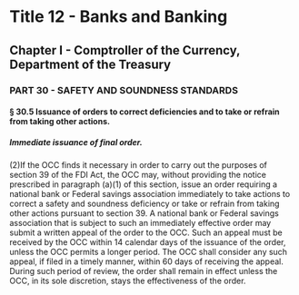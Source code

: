 
# Title 12 - Banks and Banking
## Chapter I - Comptroller of the Currency, Department of the Treasury
### PART 30 - SAFETY AND SOUNDNESS STANDARDS
#### § 30.5 Issuance of orders to correct deficiencies and to take or refrain from taking other actions.
##### Immediate issuance of final order.

(2)If the OCC finds it necessary in order to carry out the purposes of section 39 of the FDI Act, the OCC may, without providing the notice prescribed in paragraph (a)(1) of this section, issue an order requiring a national bank or Federal savings association immediately to take actions to correct a safety and soundness deficiency or take or refrain from taking other actions pursuant to section 39. A national bank or Federal savings association that is subject to such an immediately effective order may submit a written appeal of the order to the OCC. Such an appeal must be received by the OCC within 14 calendar days of the issuance of the order, unless the OCC permits a longer period. The OCC shall consider any such appeal, if filed in a timely manner, within 60 days of receiving the appeal. During such period of review, the order shall remain in effect unless the OCC, in its sole discretion, stays the effectiveness of the order.
